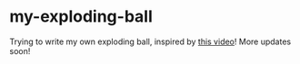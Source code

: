 # my-exploding-ball

Trying to write my own exploding ball, inspired by [this video](https://www.youtube.com/watch?v=3mRvCF4qyTA&ab_channel=CodeinPlace)! More updates soon!
